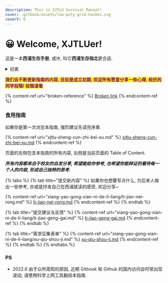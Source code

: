 ```yaml
---
description: This is XJTLU Survival Manual!
cover: .gitbook/assets/low-poly-grid-haikei.svg
coverY: 0
---
```


# 😀 Welcome, XJTLUer!

这是一本**西浦生存手册**, 或许, 叫它**西浦生存指北**更合适.

<details>

<summary>初衷</summary>

2019-2022, 我在西浦度过了人生中为数不多的三年时光。西浦是一所年轻的学校，因此，特带来了许多问题。3年了，我困惑于西浦为何没有属于学生们的论坛，勇于沉淀有价值的信息，以至于，在进入学校之后，我难以找到一个合适的地方获取大量的信息 甚至，我很难在这里找到学长学姐给后来者留下的，成文的指引，许多经验之谈靠口口相传，真实性已经扭曲了不少。至今，还可能还有许多人不明白如何合理地计算 GPA, 哪些老师需要避雷，如何从大一开始有目的地规划自己在西浦的成长路径。我和我的朋友们，由于在大一大二没能清晰地了解西浦，了解自己，是听了许多口口相传的，噪比基地的信息，让我们错失了很多机会，即便大三的 GPA 再高，多研究项目，也难以进行补救，受限于个人经历难以有质变的提升。同时, 交大有自己的 [Wiki](https://survivesjtu.gitbook.io/survivesjtumanual/), 南科大有 [飞跃手册](https://github.com/SUSTech-Application/2019-Fall), 北大有 [CS 自救指南](https://csdiy.wiki/). 困于此, 决定搭建一个 Wiki, 为后来者给出一些参考和建议，希望后来者能够在西浦，乃至这个世界，找到自己在大学时代乃至未来的定位，不再迷茫。

</details>

<mark style="color:purple;">**我们会不断更新指南的内容, 目前是成立初期, 欢迎所有愿意分享一些心得, 经历的同学投稿! 投稿请看**</mark>

{% content-ref url="broken-reference" %}
[Broken link](broken-reference)
{% endcontent-ref %}

### 食用指南

如果你是第一次浏览本指南, 强烈建议先读完序章.

{% content-ref url="xjtlu-sheng-cun-zhi-bei-xu.md" %}
[xjtlu-sheng-cun-zhi-bei-xu.md](xjtlu-sheng-cun-zhi-bei-xu.md)
{% endcontent-ref %}

页面的左侧包含本指南的所有内容, 右侧是当前页面的 Table of Content.

_**所有内容都来自于校友的自发分享, 希望能给你参考, 也希望你能辩证的看待每一个人的内容, 形成自己独特的思考.**_

{% tabs %}
{% tab title="提交新内容" %}
如果你也想要写点什么, 为后来人做出一些参考, 亦或是抒发自己在西浦就读的感受, 欢迎分享\~

{% content-ref url="xiang-yao-gong-xian-ni-de-li-liang/ti-jiao-nei-rong.md" %}
[ti-jiao-nei-rong.md](xiang-yao-gong-xian-ni-de-li-liang/ti-jiao-nei-rong.md)
{% endcontent-ref %}
{% endtab %}

{% tab title="提交建议与反馈" %}
{% content-ref url="xiang-yao-gong-xian-ni-de-li-liang/ti-jiao-geng-gai.md" %}
[ti-jiao-geng-gai.md](xiang-yao-gong-xian-ni-de-li-liang/ti-jiao-geng-gai.md)
{% endcontent-ref %}
{% endtab %}

{% tab title="需求征集表单" %}
{% content-ref url="xiang-yao-gong-xian-ni-de-li-liang/xu-qiu-shou-ji.md" %}
[xu-qiu-shou-ji.md](xiang-yao-gong-xian-ni-de-li-liang/xu-qiu-shou-ji.md)
{% endcontent-ref %}
{% endtab %}
{% endtabs %}

### PS

* 2022.6 由于众所周知的原因, 近期 Gitbook 和 Github 的国内访问会时常出现波动, 请使用科学上网工具翻阅本指南.
